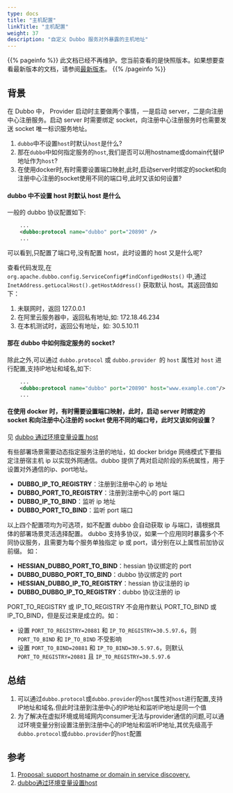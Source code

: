 ```yaml
---
type: docs
title: "主机配置"
linkTitle: "主机配置"
weight: 37
description: "自定义 Dubbo 服务对外暴露的主机地址"
---
```


{{% pageinfo %}} 此文档已经不再维护。您当前查看的是快照版本。如果想要查看最新版本的文档，请参阅[最新版本](/zh-cn/docs3-v2/java-sdk/advanced-features-and-usage/others/set-host/)。
{{% /pageinfo %}}

## 背景

在 Dubbo 中， Provider 启动时主要做两个事情，一是启动 server，二是向注册中心注册服务。启动 server 时需要绑定 socket，向注册中心注册服务时也需要发送 socket 唯一标识服务地址。

1. `dubbo`中不设置`host`时默认`host`是什么?
2. 那在`dubbo`中如何指定服务的`host`,我们是否可以用hostname或domain代替IP地址作为`host`?
3. 在使用docker时,有时需要设置端口映射,此时,启动server时绑定的socket和向注册中心注册的socket使用不同的端口号,此时又该如何设置?

#### dubbo 中不设置 host 时默认 host 是什么

一般的 dubbo 协议配置如下:
``` xml
    ...
    <dubbo:protocol name="dubbo" port="20890" />
    ...
```

可以看到,只配置了端口号,没有配置 host，此时设置的 host 又是什么呢?

查看代码发现,在 `org.apache.dubbo.config.ServiceConfig#findConfigedHosts()` 中,通过 `InetAddress.getLocalHost().getHostAddress()` 获取默认 host。其返回值如下：

1. 未联网时，返回 127.0.0.1
2. 在阿里云服务器中，返回私有地址,如: 172.18.46.234
3. 在本机测试时，返回公有地址，如: 30.5.10.11

#### 那在 dubbo 中如何指定服务的 socket?

除此之外,可以通过 `dubbo.protocol` 或 `dubbo.provider `的 `host` 属性对 `host` 进行配置,支持IP地址和域名,如下:

``` xml
    ...
    <dubbo:protocol name="dubbo" port="20890" host="www.example.com"/>
    ...
```

####  在使用 docker 时，有时需要设置端口映射，此时，启动 server 时绑定的 socket 和向注册中心注册的 socket 使用不同的端口号，此时又该如何设置？

见 [dubbo 通过环境变量设置 host](https://github.com/dubbo/dubbo-samples/tree/master/2-advanced/dubbo-samples-docker)

有些部署场景需要动态指定服务注册的地址，如 docker bridge 网络模式下要指定注册宿主机 ip 以实现外网通信。dubbo 提供了两对启动阶段的系统属性，用于设置对外通信的ip、port地址。

* **DUBBO_IP_TO_REGISTRY**：注册到注册中心的 ip 地址
* **DUBBO_PORT_TO_REGISTRY**：注册到注册中心的 port 端口
* **DUBBO_IP_TO_BIND**：监听 ip 地址
* **DUBBO_PORT_TO_BIND**：监听 port 端口

以上四个配置项均为可选项，如不配置 dubbo 会自动获取 ip 与端口，请根据具体的部署场景灵活选择配置。
dubbo 支持多协议，如果一个应用同时暴露多个不同协议服务，且需要为每个服务单独指定 ip 或 port，请分别在以上属性前加协议前缀。 如：

* **HESSIAN_DUBBO_PORT_TO_BIND**：hessian 协议绑定的 port
* **DUBBO_DUBBO_PORT_TO_BIND**：dubbo 协议绑定的 port
* **HESSIAN_DUBBO_IP_TO_REGISTRY**：hessian 协议注册的 ip
* **DUBBO_DUBBO_IP_TO_REGISTRY**：dubbo 协议注册的 ip

PORT_TO_REGISTRY 或 IP_TO_REGISTRY 不会用作默认 PORT_TO_BIND 或 IP_TO_BIND，但是反过来是成立的。如：

* 设置 `PORT_TO_REGISTRY=20881` 和 `IP_TO_REGISTRY=30.5.97.6`，则 `PORT_TO_BIND` 和 `IP_TO_BIND` 不受影响
* 设置 `PORT_TO_BIND=20881` 和 `IP_TO_BIND=30.5.97.6`，则默认 `PORT_TO_REGISTRY=20881`  且 `IP_TO_REGISTRY=30.5.97.6`

## 总结

 1. 可以通过`dubbo.protocol`或`dubbo.provider`的`host`属性对`host`进行配置,支持IP地址和域名.但此时注册到注册中心的IP地址和监听IP地址是同一个值
 2. 为了解决在虚拟环境或局域网内consumer无法与provider通信的问题,可以通过环境变量分别设置注册到注册中心的IP地址和监听IP地址,其优先级高于`dubbo.protocol`或`dubbo.provider`的`host`配置

## 参考

 1. [Proposal: support hostname or domain in service discovery.](https://github.com/apache/dubbo/issues/2043)
 2. [dubbo通过环境变量设置host](https://github.com/dubbo/dubbo-samples/tree/master/2-advanced/dubbo-samples-docker)
